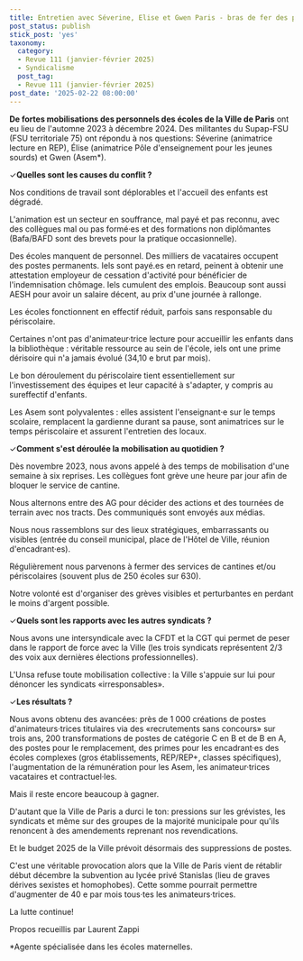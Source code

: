 ```yaml
---
title: Entretien avec Séverine, Elise et Gwen Paris - bras de fer des personnels de l'animation
post_status: publish
stick_post: 'yes'
taxonomy:
  category:
  - Revue 111 (janvier-février 2025)
  - Syndicalisme
  post_tag:
  - Revue 111 (janvier-février 2025)
post_date: '2025-02-22 08:00:00'
---
```



**De fortes mobilisations des personnels des écoles de la Ville de Paris** ont eu lieu de l'automne 2023 à décembre 2024. Des militantes du Supap-FSU (FSU territoriale 75) ont répondu à nos questions: Séverine (animatrice lecture en REP), Élise (animatrice Pôle d'enseignement pour les jeunes sourds) et Gwen (Asem\*).

✓**Quelles sont les causes du conflit ?**

Nos conditions de travail sont déplorables et l'accueil des enfants est dégradé.

L'animation est un secteur en souffrance, mal payé et pas reconnu, avec des collègues mal ou pas formé·es et des formations non diplômantes (Bafa/BAFD sont des brevets pour la pratique occasionnelle).

Des écoles manquent de personnel. Des milliers de vacataires occupent des postes permanents. Iels sont payé.es en retard, peinent à obtenir une attestation employeur de cessation d'activité pour bénéficier de l'indemnisation chômage. Iels cumulent des emplois. Beaucoup sont aussi AESH pour avoir un salaire décent, au prix d'une journée à rallonge.

Les écoles fonctionnent en effectif réduit, parfois sans responsable du périscolaire.

Certaines n'ont pas d'animateur·trice lecture pour accueillir les enfants dans la bibliothèque : véritable ressource au sein de l'école, iels ont une prime dérisoire qui n'a jamais évolué (34,10 e brut par mois).

Le bon déroulement du périscolaire tient essentiellement sur l'investissement des équipes et leur capacité à s'adapter, y compris au sureffectif d'enfants.

Les Asem sont polyvalentes : elles assistent l'enseignant·e sur le temps scolaire, remplacent la gardienne durant sa pause, sont animatrices sur le temps périscolaire et assurent l'entretien des locaux.

✓**Comment s'est déroulée la mobilisation au quotidien ?**

Dès novembre 2023, nous avons appelé à des temps de mobilisation d'une semaine à six reprises. Les collègues font grève une heure par jour afin de bloquer le service de cantine.

Nous alternons entre des AG pour décider des actions et des tournées de terrain avec nos tracts. Des communiqués sont envoyés aux médias.

Nous nous rassemblons sur des lieux stratégiques, embarrassants ou visibles (entrée du conseil municipal, place de l'Hôtel de Ville, réunion d'encadrant·es).

Régulièrement nous parvenons à fermer des services de cantines et/ou périscolaires (souvent plus de 250 écoles sur 630).

Notre volonté est d'organiser des grèves visibles et perturbantes en perdant le moins d'argent possible.

✓**Quels sont les rapports avec les autres syndicats ?**

Nous avons une intersyndicale avec la CFDT et la CGT qui permet de peser dans le rapport de force avec la Ville (les trois syndicats représentent 2/3 des voix aux dernières élections professionnelles).

L'Unsa refuse toute mobilisation collective : la Ville s'appuie sur lui pour dénoncer les syndicats «irresponsables».

✓**Les résultats ?**

Nous avons obtenu des avancées: près de 1 000 créations de postes d'animateurs·trices titulaires via des «recrutements sans concours» sur trois ans, 200 transformations de postes de catégorie C en B et de B en A, des postes pour le remplacement, des primes pour les encadrant·es des écoles complexes (gros établissements, REP/REP+, classes spécifiques), l'augmentation de la rémunération pour les Asem, les animateur·trices vacataires et contractuel·les.

Mais il reste encore beaucoup à gagner.

D'autant que la Ville de Paris a durci le ton: pressions sur les grévistes, les syndicats et même sur des groupes de la majorité municipale pour qu'ils renoncent à des amendements reprenant nos revendications.

Et le budget 2025 de la Ville prévoit désormais des suppressions de postes.

C'est une véritable provocation alors que la Ville de Paris vient de rétablir début décembre la subvention au lycée privé Stanislas (lieu de graves dérives sexistes et homophobes). Cette somme pourrait permettre d'augmenter de 40 e par mois tous·tes les animateurs·trices.

La lutte continue!

Propos recueillis par Laurent Zappi

\*Agente spécialisée dans les écoles maternelles.